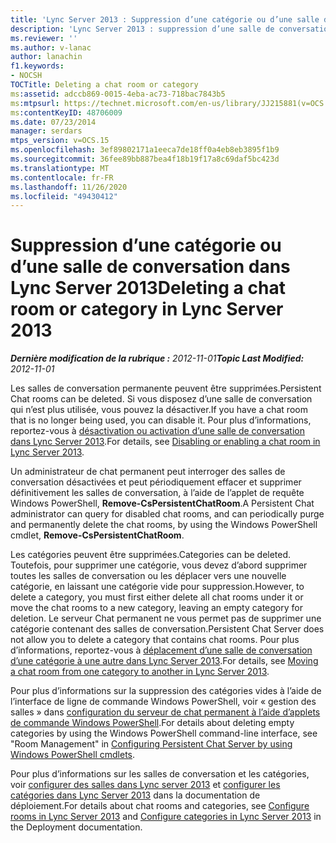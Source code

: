 ```yaml
---
title: 'Lync Server 2013 : Suppression d’une catégorie ou d’une salle de conversation'
description: 'Lync Server 2013 : suppression d’une salle de conversation ou d’une catégorie.'
ms.reviewer: ''
ms.author: v-lanac
author: lanachin
f1.keywords:
- NOCSH
TOCTitle: Deleting a chat room or category
ms:assetid: adccb869-0015-4eba-ac73-718bac7843b5
ms:mtpsurl: https://technet.microsoft.com/en-us/library/JJ215881(v=OCS.15)
ms:contentKeyID: 48706009
ms.date: 07/23/2014
manager: serdars
mtps_version: v=OCS.15
ms.openlocfilehash: 3ef89802171a1eeca7de18ff0a4eb8eb3895f1b9
ms.sourcegitcommit: 36fee89bb887bea4f18b19f17a8c69daf5bc423d
ms.translationtype: MT
ms.contentlocale: fr-FR
ms.lasthandoff: 11/26/2020
ms.locfileid: "49430412"
---
```

# <a name="deleting-a-chat-room-or-category-in-lync-server-2013"></a><span data-ttu-id="4d6a5-103">Suppression d’une catégorie ou d’une salle de conversation dans Lync Server 2013</span><span class="sxs-lookup"><span data-stu-id="4d6a5-103">Deleting a chat room or category in Lync Server 2013</span></span>

<div data-xmlns="http://www.w3.org/1999/xhtml">

<div class="topic" data-xmlns="http://www.w3.org/1999/xhtml" data-msxsl="urn:schemas-microsoft-com:xslt" data-cs="https://msdn.microsoft.com/">

<div data-asp="https://msdn2.microsoft.com/asp">



</div>

<div id="mainSection">

<div id="mainBody"><span data-ttu-id="4d6a5-104">

<span> </span></span><span class="sxs-lookup"><span data-stu-id="4d6a5-104">

<span> </span></span></span>

<span data-ttu-id="4d6a5-105">_**Dernière modification de la rubrique :** 2012-11-01_</span><span class="sxs-lookup"><span data-stu-id="4d6a5-105">_**Topic Last Modified:** 2012-11-01_</span></span>

<span data-ttu-id="4d6a5-106">Les salles de conversation permanente peuvent être supprimées.</span><span class="sxs-lookup"><span data-stu-id="4d6a5-106">Persistent Chat rooms can be deleted.</span></span> <span data-ttu-id="4d6a5-107">Si vous disposez d’une salle de conversation qui n’est plus utilisée, vous pouvez la désactiver.</span><span class="sxs-lookup"><span data-stu-id="4d6a5-107">If you have a chat room that is no longer being used, you can disable it.</span></span> <span data-ttu-id="4d6a5-108">Pour plus d’informations, reportez-vous à [désactivation ou activation d’une salle de conversation dans Lync Server 2013](lync-server-2013-disabling-or-enabling-a-chat-room.md).</span><span class="sxs-lookup"><span data-stu-id="4d6a5-108">For details, see [Disabling or enabling a chat room in Lync Server 2013](lync-server-2013-disabling-or-enabling-a-chat-room.md).</span></span>

<span data-ttu-id="4d6a5-109">Un administrateur de chat permanent peut interroger des salles de conversation désactivées et peut périodiquement effacer et supprimer définitivement les salles de conversation, à l’aide de l’applet de requête Windows PowerShell, **Remove-CsPersistentChatRoom**.</span><span class="sxs-lookup"><span data-stu-id="4d6a5-109">A Persistent Chat administrator can query for disabled chat rooms, and can periodically purge and permanently delete the chat rooms, by using the Windows PowerShell cmdlet, **Remove-CsPersistentChatRoom**.</span></span>

<span data-ttu-id="4d6a5-110">Les catégories peuvent être supprimées.</span><span class="sxs-lookup"><span data-stu-id="4d6a5-110">Categories can be deleted.</span></span> <span data-ttu-id="4d6a5-111">Toutefois, pour supprimer une catégorie, vous devez d’abord supprimer toutes les salles de conversation ou les déplacer vers une nouvelle catégorie, en laissant une catégorie vide pour suppression.</span><span class="sxs-lookup"><span data-stu-id="4d6a5-111">However, to delete a category, you must first either delete all chat rooms under it or move the chat rooms to a new category, leaving an empty category for deletion.</span></span> <span data-ttu-id="4d6a5-112">Le serveur Chat permanent ne vous permet pas de supprimer une catégorie contenant des salles de conversation.</span><span class="sxs-lookup"><span data-stu-id="4d6a5-112">Persistent Chat Server does not allow you to delete a category that contains chat rooms.</span></span> <span data-ttu-id="4d6a5-113">Pour plus d’informations, reportez-vous à [déplacement d’une salle de conversation d’une catégorie à une autre dans Lync Server 2013](lync-server-2013-moving-a-chat-room-from-one-category-to-another.md).</span><span class="sxs-lookup"><span data-stu-id="4d6a5-113">For details, see [Moving a chat room from one category to another in Lync Server 2013](lync-server-2013-moving-a-chat-room-from-one-category-to-another.md).</span></span>

<span data-ttu-id="4d6a5-114">Pour plus d’informations sur la suppression des catégories vides à l’aide de l’interface de ligne de commande Windows PowerShell, voir « gestion des salles » dans [configuration du serveur de chat permanent à l’aide d’applets de commande Windows PowerShell](configuring-persistent-chat-server-by-using-windows-powershell-cmdlets.md).</span><span class="sxs-lookup"><span data-stu-id="4d6a5-114">For details about deleting empty categories by using the Windows PowerShell command-line interface, see "Room Management" in [Configuring Persistent Chat Server by using Windows PowerShell cmdlets](configuring-persistent-chat-server-by-using-windows-powershell-cmdlets.md).</span></span>

<span data-ttu-id="4d6a5-115">Pour plus d’informations sur les salles de conversation et les catégories, voir [configurer des salles dans Lync server 2013](lync-server-2013-configure-rooms.md) et [configurer les catégories dans Lync Server 2013](lync-server-2013-configure-categories.md) dans la documentation de déploiement.</span><span class="sxs-lookup"><span data-stu-id="4d6a5-115">For details about chat rooms and categories, see [Configure rooms in Lync Server 2013](lync-server-2013-configure-rooms.md) and [Configure categories in Lync Server 2013](lync-server-2013-configure-categories.md) in the Deployment documentation.</span></span>

<span data-ttu-id="4d6a5-116"></div>

<span> </span>

</div>

</div>

</span><span class="sxs-lookup"><span data-stu-id="4d6a5-116"></div>

<span> </span>

</div>

</div>

</span></span></div>


